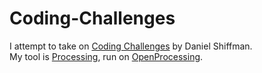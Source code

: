 # Coding-Challenges
I attempt to take on [Coding Challenges](https://thecodingtrain.com/CodingChallenges/) by Daniel Shiffman.  
My tool is [Processing](https://processing.org/), run on [OpenProcessing](https://www.openprocessing.org/user/181789/).
